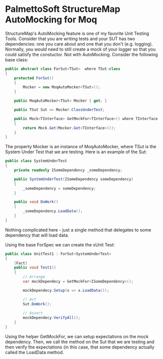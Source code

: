 # PalmettoSoft StructureMap AutoMocking for Moq
StructureMap's AutoMocking feature is one of my favorite Unit Testing Tools. Consider that you are writing tests and your SUT has two dependencies: one you care about and one that you don't (e.g. logging). Normally, you would need to still create a mock of your logger so that you could satisfy the constuctor. Not with AutoMocking. Consider the following base class:
```c#
public abstract class ForSut<TSut>  where TSut:class
{
    protected ForSut()
    {
        Mocker = new MoqAutoMocker<TSut>();
    }

    public MoqAutoMocker<TSut> Mocker { get; }

    public TSut Sut => Mocker.ClassUnderTest;

    public Mock<TInterface> GetMockFor<TInterface>() where TInterface : class
    {
        return Mock.Get(Mocker.Get<TInterface>());
    }
}
```
The property Mocker is an instance of MoqAutoMocker<TSut>, where TSut is the System Under Test that we are testing. Here is an example of the Sut:

```c#
public class SystemUnderTest
{
    private readonly ISomeDependency _someDependency;

    public SystemUnderTest(ISomeDependency someDependency)
    {
        _someDependency = someDependency;
    }

    public void DoWork()
    {
        _someDependency.LoadData();
    }
}
```
Nothing complicated here - just a single method that delegates to some dependency that will load data.

Using the base ForSpec<TSut> we can create the xUnit Test:

```c#
public class UnitTest1 : ForSut<SystemUnderTest>
{
    [Fact]
    public void Test1()
    {
        // Arrange
        var mockDependecy = GetMockFor<ISomeDependency>();

        mockDependecy.Setup(x => x.LoadData());

        // Act
        Sut.DoWork();
        
        // Assert
        mockDependecy.VerifyAll();
    }
}
```
Using the helper GetMockFor, we can setup expectations on the mock dependency. Then, we call the method on the Sut that we are testing and then verify the expectations (in this case, that some dependency actually called the LoadData method.

